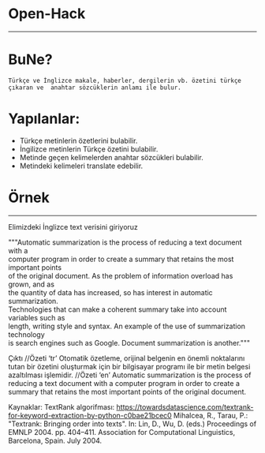 # Open-Hack
--------
# BuNe?
	Türkçe ve İnglizce makale, haberler, dergilerin vb. özetini türkçe çıkaran ve  anahtar sözcüklerin anlamı ile bulur.
  
# Yapılanlar:
-	Türkçe metinlerin özetlerini bulabilir.
-	İngilizce metinlerin Türkçe özetini bulabilir.
-	Metinde geçen kelimelerden anahtar sözcükleri bulabilir.
-	Metindeki kelimeleri translate edebilir.
# Örnek
--------
 Elimizdeki İnglizce text verisini giriyoruz

"""Automatic summarization is the process of reducing a text document with a \
computer program in order to create a summary that retains the most important points \
of the original document. As the problem of information overload has grown, and as \
the quantity of data has increased, so has interest in automatic summarization. \
Technologies that can make a coherent summary take into account variables such as \
length, writing style and syntax. An example of the use of summarization technology \
is search engines such as Google. Document summarization is another."""

 Çıktı //Özeti ‘tr’
	Otomatik özetleme, orijinal belgenin en önemli noktalarını tutan bir özetini oluşturmak için bir bilgisayar programı ile bir metin belgesi azaltılması işlemidir.
 //Özeti ‘en’
	Automatic summarization is the process of reducing a text document with a                 computer program in order to create a summary that retains the most important points                 of the original document.

 Kaynaklar:
	TextRank algorifması:  https://towardsdatascience.com/textrank-for-keyword-extraction-by-python-c0bae21bcec0 
	Mihalcea, R., Tarau, P.: "Textrank: Bringing order into texts". In: Lin, D., Wu, D. (eds.) Proceedings of EMNLP 2004. pp. 404–411. Association for Computational Linguistics, Barcelona, Spain. July 2004.

